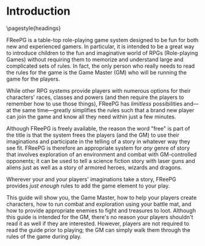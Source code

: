 # Introduction #

\pagestyle{headings}

FReePG is a table-top role-playing game system designed to be fun for both new
and experienced gamers. In particular, it is intended to be a great way to
introduce children to the fun and imaginative world of RPGs (Role-playing
Games) without requiring them to memorize and understand large and complicated
sets of rules. In fact, the only person who really needs to read the 
rules for the game is the Game Master (GM) who will be running the game 
for the players.

While other RPG systems provide players with numerous options for their 
characters' races, classes and powers (and then require the players to 
remember how to use those things), FReePG has *limitless* possibilities 
and&mdash;at the same time&mdash;greatly simplifies the rules such that 
a brand new player can join the game and know all they need within just 
a few minutes.

Although FReePG is freely available, the reason the word "free" is part 
of the title is that the system frees the players (and the GM) to use 
their imaginations and participate in the telling of a story in whatever 
way they see fit. FReePG is therefore an appropriate system for *any* 
genre of story that involves exploration of an environment and combat 
with GM-controlled opponents; it can be used to tell a science fiction 
story with laser guns and aliens just as well as a story of armored 
heroes, wizards and dragons.

Wherever your and your players' imaginations take a story, FReePG 
provides *just enough* rules to add the game element to your play.

This guide will show you, the Game Master, how to help your players 
create characters, how to run combat and exploration using your battle 
mat, and how to provide appropriate enemies to fight and treasures to 
loot. Although this guide is intended for the GM, there's no reason your 
players shouldn't read it as well if they are interested. However, 
players are not required to read the guide prior to playing; the GM can 
simply walk them through the rules of the game during play.

[^Repo]: FReePG Guide source on GitHub &ndash; 
[http://github.com/jwilger/freepg_guide][Repo]

[Repo]: http://github.com/jwilger/freepg_guide

